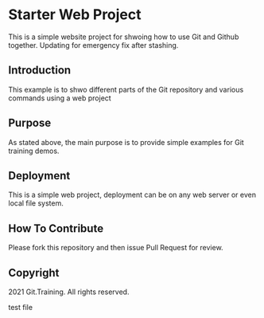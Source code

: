 # Starter Web Project

This is a simple website project for shwoing how to use Git and Github together. Updating for emergency fix after stashing.

## Introduction

This example is to shwo different parts of the Git repository and various commands using a web project

## Purpose

As stated above, the main purpose is to provide simple examples for Git training demos.

## Deployment

This is a simple web project, deployment can be on any web server or even local file system.

## How To Contribute 

Please fork this repository and then issue Pull Request for review.

## Copyright

2021 Git.Training. All rights reserved.

test file
